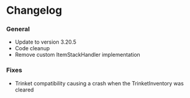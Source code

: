 # Changelog

### General
- Update to version 3.20.5
- Code cleanup
- Remove custom ItemStackHandler implementation

### Fixes
- Trinket compatibility causing a crash when the TrinketInventory was cleared
